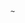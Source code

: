 [~ rmrmmrm ~]: https://mega.nz/#P!AgDtADQVKAuPIq0COp2d_5kH2qGUZ1jqqy02YXJb57jd7O9TLa6fm3eutIqS-FDdmQcnuWT3hg7VIL6WeP2DS9b6G7t6j-5mFGdxd4BZYtcqesz_h-HLfQ

`~`
